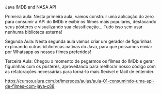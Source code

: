 Java IMDB and NASA API

Primeira aula: Nesta primeira aula, vamos construir uma aplicação do zero para consumir a API do IMDb e exibir os filmes mais populares, destacando seus pôsteres e visualizando sua classificação... Tudo isso sem usar nenhuma biblioteca externa! 

Segunda Aula: Nesta segunda aula vamos criar um gerador de figurinhas explorando outras bibliotecas nativas do Java, para que possamos enviar por Whatsapp os nossos filmes preferidos! 

Terceira Aula: Chegou o momento de pegarmos os filmes do IMDb e gerar figurinhas com os pôsteres, aproveitando para melhorar nosso código com as refatorações necessárias para torná-lo mais flexível e fácil de entender.

https://cursos.alura.com.br/imersoes/aulas/aula-01-consumindo-uma-api-de-filmes-com-java-c88 
